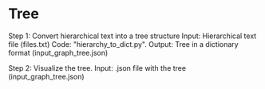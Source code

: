 # Tree
Step 1: Convert hierarchical text into a tree structure
Input: Hierarchical text file (files.txt)
Code: "hierarchy_to_dict.py".
Output: Tree in a dictionary format (input_graph_tree.json)

Step 2: Visualize the tree.
Input: .json file with the tree (input_graph_tree.json)
